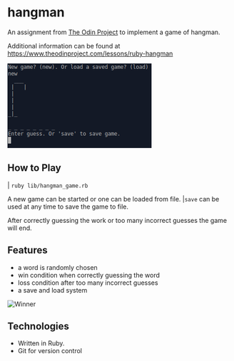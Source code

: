 # hangman
An assignment from [The Odin Project](https://www.theodinproject.com/) to implement a game of hangman.

Additional information can be found at https://www.theodinproject.com/lessons/ruby-hangman

![Board](doc/board.png)

## How to Play

| <code>ruby lib/hangman_game.rb</code>

A new game can be started or one can be loaded from file.
|<code>save</code> can be used at any time to save the game to file.

After correctly guessing the work or too many incorrect guesses the game will end.


## Features

- a word is randomly chosen
- win condition when correctly guessing the word
- loss condition after too many incorrect guesses
- a save and load system

![Winner](doc/winner.png)

## Technologies
- Written in Ruby.
- Git for version control